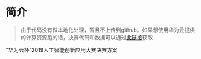 # 简介

>  由于代码没有做本地化处理，暂且不上传到github。如果想使用华为云提供的计算资源跑的话，决赛代码和数据可以通过[此链接]()获取

“华为云杯”2019人工智能创新应用大赛决赛方案

